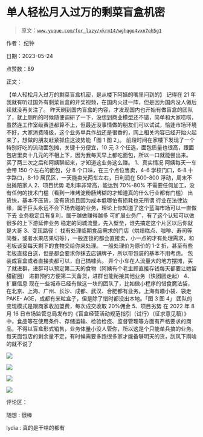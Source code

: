 # 单人轻松月入过万的剩菜盲盒机密

> 原文：[`www.yuque.com/for_lazy/xkrm14/wghqgo4vxn7qh5g1`](https://www.yuque.com/for_lazy/xkrm14/wghqgo4vxn7qh5g1)

作者： 纪钟

日期：2023-05-24

点赞数：89

正文：

【单人轻松月入过万的剩菜盲盒机密，是从楼下阿姨的嘴里问到的】 记得在 21 年我就有听过国外有剩菜盲盒的开奖视频，在国内火过一阵，但是因为国内没人做后续就没再关注了。 昨天刷到国内盲盒的内容，才发现国内也开始有做盲盒的团队了，就上厕所的时候随便调研了一下，没想到商业模型还不错，简单和大家唠唠，虽然连工作室级赛道都算不上，但最近没事情做的朋友们可以试试，恰逢市场环境不好，大家消费降级，这个业务单兵作战还是很香的，网上相关内容已经开始火起来了，想做的朋友赶紧抓住这波势能「图 1 图 2」。 前段时间在家楼下发现了一个特别好吃的流动面包摊，关键十分便宜，10 元 3 个任选，面包质量也很高，跟面包店里卖十几元的不相上下，因为我每天早上都吃面包，所以一口就能尝出来。 买了两三次之后和阿姨聊起来，才知道这业务这么赚。 1、真实情况 阿姨每天一车会带 150 个左右的面包，分 8 个口味，在三个点位售卖，4-6 学校门口，6-8 十字路口，8-10 居民区，一天能卖光两车左右，日利润在 500-800 浮动，周末不出摊陪家人 2、项目优势 毛利率非常高，能达到 70%-80% 不需要任何加工，没有任何的技术门槛（看到一堆烤淀粉肠烤糊的才知道真的什么行业都有门槛） 出货快，基本不压货，没有货损且因为成本低哪怕有损耗也无所谓 行业在法律边缘，属于巨头永远不会下场去碰的业务，理论上你知道了这个蓝海市场可以一直做下去 业务稳定且有复利，属于越做赚得越多 可扩展业务广，有了这个认知可以做很多的上下游延伸业务 稳定的同城流量，先入壁垒，谁先搞定这个片区以后你就是大哥 3、变现路径： 找有处理临期食品需求的门店（烘焙糕点、咖啡、寿司等简餐，或者水果店果切等），一般连锁的都会直接卖，小一点的才有处理需求，和老板谈妥每天剩下的食物交给你来处理。 一般处理价为原价的 1-2 折，甚至有些老板直接白送，但是都会要求你抹去店铺牌子，所以带包装的基本不用考虑。 包装成盲盒或者直接卖都可以，自己搞噱头。 弄个小车在人流量大的地方摆摊，买了就进群，进群可以预定第二天的食物（阿姨有个老主顾直接存钱每天都要让她留甜甜圈） 进群预约方便第二天备货，进群也能衔接其他业务（快团团走起） 4、扩展信息 现在一些城市已经有做这一块的团队了，比如做小程序的惜食魔法袋，在北京、上海、广州、长沙、成都、武汉、合肥都有业务。上海有趣小袋、袋走 PAKE- AGE，成都有米粒盒子，但是除了惜时都没出本地。「图 3 图 4」 团队的变现模式是跟商家收加盟费，每次成交收取 20%佣金 5、项目劣势 在 2022 年 8 月 16 日市场监管总局发布的《盲盒经营活动规范指引（试行）（征求意见稿）》中，食品等在使用条件、存储运输、检验检疫、监督管理等方面有严格要求的商品，不得以盲盒形式销售，业务体量小没人管你，所以这是个只能单兵搞的业务。 每天面包店的剩余量不定，有时候需要多跑很多家才能备够明天的货，刮风下雨啥的就不说了

![](img/501bf0eba9847c7e620e89d814a8a7c2.png)

![](img/c223bfa7221c067af36173b41788f873.png)

![](img/084de4d500853291689498bfa90d16d0.png)

![](img/aa84a611b4be58fc20e2736ce285d46b.png)

评论区：

随想 : 很棒

lydia : 真的是干啥的都有

